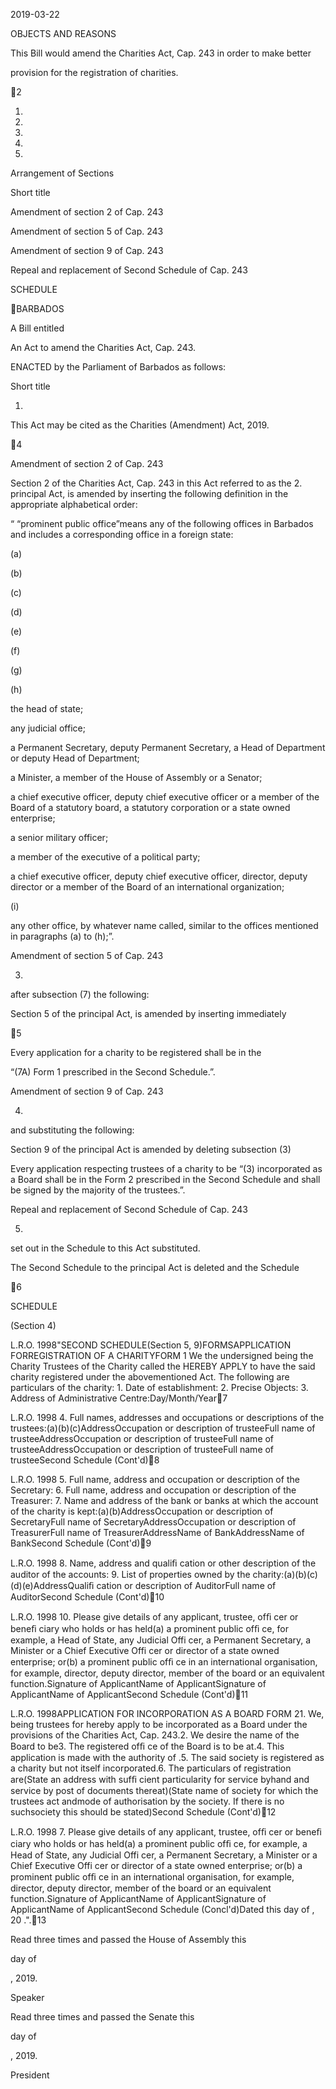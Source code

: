 2019-03-22

OBJECTS AND REASONS

This Bill would amend the Charities Act, Cap. 243 in order to make better

provision for the registration of charities.

2

1.

2.

3.

4.

5.

Arrangement of Sections

Short title

Amendment of section 2 of Cap. 243

Amendment of section 5 of Cap. 243

Amendment of section 9 of Cap. 243

Repeal and replacement of Second Schedule of Cap. 243

SCHEDULE

BARBADOS

A Bill entitled

An Act to amend the Charities Act, Cap. 243.

ENACTED by the Parliament of Barbados as follows:

Short title

1.

This Act may be cited as the Charities (Amendment) Act, 2019.

4

Amendment of section 2 of Cap. 243

Section 2 of the Charities Act, Cap. 243 in this Act referred to as the
2.
principal  Act,  is  amended  by  inserting  the  following  definition  in  the
appropriate alphabetical order:

“    “prominent  public  office”means  any  of  the  following  offices  in
Barbados and includes a corresponding office in a foreign state:

(a)

(b)

(c)

(d)

(e)

(f)

(g)

(h)

the head of state;

any judicial office;

a Permanent Secretary, deputy Permanent Secretary, a Head
of Department or deputy Head of Department;

a  Minister,  a  member  of  the  House  of  Assembly  or  a
Senator;

a chief executive officer, deputy chief executive officer or a
member  of  the  Board  of  a  statutory  board,  a  statutory
corporation or a state owned enterprise;

a senior military officer;

a member of the executive of a political party;

a  chief  executive  officer,  deputy  chief  executive  officer,
director,  deputy  director  or  a  member  of  the  Board  of  an
international organization;

(i)

any  other  office,  by  whatever  name  called,  similar  to  the
offices mentioned in paragraphs (a) to (h);”.

Amendment of section 5 of Cap. 243

3.
after subsection (7) the following:

Section 5 of the principal Act, is amended by inserting immediately

5

Every application for a charity to be registered shall be in the

“(7A)
Form 1 prescribed in the Second Schedule.”.

Amendment of section 9 of Cap. 243

4.
and substituting the following:

Section 9 of the principal Act is amended by deleting subsection (3)

Every  application  respecting  trustees  of  a  charity  to  be
“(3)
incorporated as a Board shall be in the Form 2 prescribed in the Second
Schedule and shall be signed by the majority of the trustees.”.

Repeal and replacement of Second Schedule of Cap. 243

5.
set out in the Schedule to this Act substituted.

The Second Schedule to the principal Act is deleted and the Schedule

6

SCHEDULE

(Section 4)

 L.R.O. 1998"SECOND SCHEDULE(Section 5, 9)FORMSAPPLICATION FORREGISTRATION OF A CHARITYFORM 1 We the undersigned being the Charity Trustees of the Charity called the  HEREBY APPLY to have the said charity registered under the abovementioned Act. The following are particulars of the charity: 1. Date of establishment: 2. Precise Objects: 3. Address of Administrative Centre:Day/Month/Year7

 L.R.O. 1998 4. Full names, addresses and occupations or descriptions of the trustees:(a)(b)(c)AddressOccupation or description of trusteeFull name of trusteeAddressOccupation or description of trusteeFull name of trusteeAddressOccupation or description of trusteeFull name of trusteeSecond Schedule (Cont'd)8

 L.R.O. 1998 5. Full name, address and occupation or description of the Secretary: 6. Full name, address and occupation or description of the Treasurer: 7. Name and address of the bank or banks at which the account of the charity is kept:(a)(b)AddressOccupation or description of SecretaryFull name of SecretaryAddressOccupation or description of TreasurerFull name of TreasurerAddressName of BankAddressName of BankSecond Schedule (Cont'd)9

 L.R.O. 1998 8. Name, address and qualiﬁ cation or other description of the auditor of the accounts: 9. List of properties owned by the charity:(a)(b)(c)(d)(e)AddressQualiﬁ cation or description of AuditorFull name of AuditorSecond Schedule (Cont'd)10

 L.R.O. 1998 10. Please give details of any applicant, trustee, ofﬁ cer or beneﬁ ciary who holds or has held(a) a prominent public ofﬁ ce, for example, a Head of State, any Judicial Offi  cer, a Permanent Secretary, a Minister or a Chief Executive Offi  cer or director of a state owned enterprise; or(b) a prominent public ofﬁ ce in an international organisation, for example, director, deputy director, member of the board or an equivalent function.Signature of ApplicantName of ApplicantSignature of ApplicantName of ApplicantSecond Schedule (Cont'd)11

 L.R.O. 1998APPLICATION FOR INCORPORATION AS A BOARD FORM 21. We, being trustees for hereby apply to be incorporated as a Board under the provisions of the Charities Act, Cap. 243.2. We desire the name of the Board to be3. The registered ofﬁ ce of the Board is to be at.4. This application is made with the authority of .5. The said society is registered as a charity but not itself incorporated.6. The particulars of registration are(State an address with sufﬁ cient particularity for service byhand and service by post of documents thereat)(State name of society for which the trustees act andmode of authorisation by the society. If there is no suchsociety this should be stated)Second Schedule (Cont'd)12

 L.R.O. 1998 7. Please give details of any applicant, trustee, ofﬁ cer or beneﬁ ciary who holds or has held(a) a prominent public ofﬁ ce, for example, a Head of State, any Judicial Offi  cer, a Permanent Secretary, a Minister or a Chief Executive Offi  cer or director of a state owned enterprise; or(b) a prominent public ofﬁ ce in an international organisation, for example, director, deputy director, member of the board or an equivalent function.Signature of ApplicantName of ApplicantSignature of ApplicantName of ApplicantSecond Schedule (Concl'd)Dated this day of , 20 .".13

Read three times and passed the House of Assembly this

day of

, 2019.

Speaker

Read three times and passed the Senate this

day of

, 2019.

President

